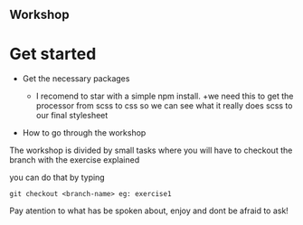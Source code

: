 ## Workshop

# Get started

* Get the necessary packages
    - I recomend to star with a simple npm install.
        +we need this to get the processor from scss to css so we can see what it really does scss to our final stylesheet

* How to go through the workshop

The workshop is divided by small tasks where you will have to checkout the branch with the exercise explained

you can do that by typing

```
git checkout <branch-name> eg: exercise1
```

Pay atention to what has be spoken about, enjoy and dont be afraid to ask!